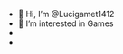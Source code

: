 - 👋 Hi, I’m @Lucigamet1412
- 👀 I’m interested in Games
-
- 


<!---
Lucigamet1412/Lucigamet1412 is a ✨ special ✨ repository because its `README.md` (this file) appears on your GitHub profile.
You can click the Preview link to take a look at your changes.
--->
